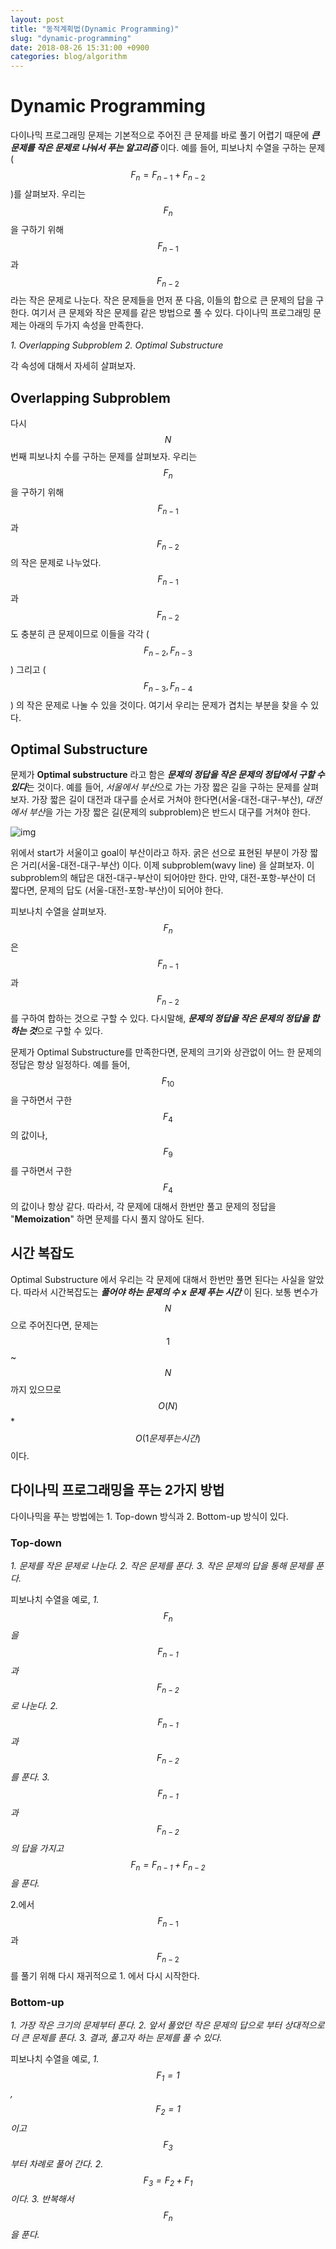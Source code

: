 ```yaml
---
layout: post
title: "동적계획법(Dynamic Programming)"
slug: "dynamic-programming"
date: 2018-08-26 15:31:00 +0900
categories: blog/algorithm
---
```


# Dynamic Programming

다이나믹 프로그래밍 문제는 기본적으로 주어진 큰 문제를 바로 풀기 어렵기 때문에 ***큰 문제를 작은 문제로 나눠서 푸는 알고리즘*** 이다. 예를 들어, 피보나치 수열을 구하는 문제($$F_n = F_{n-1} +F_{n-2}$$)를 살펴보자. 우리는 $$F_n$$ 을 구하기 위해 $$F_{n-1}$$ 과 $$F_{n-2}$$ 라는 작은 문제로 나눈다. 작은 문제들을 먼저 푼 다음, 이들의 합으로 큰 문제의 답을 구한다. 여기서 큰 문제와 작은 문제를 같은 방법으로 풀 수 있다. 다이나믹 프로그래밍 문제는 아래의 두가지 속성을 만족한다.

*1. Overlapping Subproblem* 
*2. Optimal Substructure*

각 속성에 대해서 자세히 살펴보자.



## Overlapping Subproblem

다시 $$N$$ 번째 피보나치 수를 구하는 문제를 살펴보자. 우리는 $$F_n$$ 을 구하기 위해 $$F_{n-1}$$ 과 $$F_{n-2}$$ 의 작은 문제로 나누었다. $$F_{n-1}$$ 과 $$F_{n-2}$$ 도 충분히 큰 문제이므로 이들을 각각 ($$F_{n-2}, F_{n-3}$$) 그리고 ($$F_{n-3}, F_{n-4}$$) 의 작은 문제로 나눌 수 있을 것이다. 여기서 우리는 문제가 겹치는 부분을 찾을 수 있다.





## Optimal Substructure

문제가 **Optimal substructure** 라고 함은 ***문제의 정답을 작은 문제의 정답에서 구할 수 있다***는 것이다. 예를 들어, *서울에서 부산*으로 가는 가장 짧은 길을 구하는 문제를 살펴보자. 가장 짧은 길이 대전과 대구를 순서로 거쳐야 한다면(서울-대전-대구-부산), *대전에서 부산*을 가는 가장 짧은 길(문제의 subproblem)은 반드시 대구를 거쳐야 한다.

![img](https://upload.wikimedia.org/wikipedia/commons/thumb/0/03/Shortest_path_optimal_substructure.svg/200px-Shortest_path_optimal_substructure.svg.png)



위에서 start가 서울이고 goal이 부산이라고 하자. 굵은 선으로 표현된 부분이 가장 짧은 거리(서울-대전-대구-부산) 이다. 이제 subproblem(wavy line) 을 살펴보자. 이 subproblem의 해답은 대전-대구-부산이 되어야만 한다. 만약, 대전-포항-부산이 더 짧다면, 문제의 답도 (서울-대전-포항-부산)이 되어야 한다.

피보나치 수열을 살펴보자. $$F_n$$ 은 $$F_{n-1}$$ 과 $$F_{n-2}$$ 를 구하여 합하는 것으로 구할 수 있다. 다시말해, ***문제의 정답을 작은 문제의 정답을 합하는 것***으로 구할 수 있다.

문제가 Optimal Substructure를 만족한다면, 문제의 크기와 상관없이 어느 한 문제의 정답은 항상 일정하다. 예를 들어, $$F_{10}$$ 을 구하면서 구한 $$F_4$$ 의 값이나, $$F_9$$ 를 구하면서 구한 $$F_4$$ 의 값이나 항상 같다. 따라서, 각 문제에 대해서 한번만 풀고 문제의 정답을 "**Memoization**" 하면 문제를 다시 풀지 않아도 된다.



## 시간 복잡도

Optimal Substructure 에서 우리는 각 문제에 대해서 한번만 풀면 된다는 사실을 알았다. 따라서 시간복잡도는 ***풀어야 하는 문제의 수 x 문제 푸는 시간*** 이 된다. 보통 변수가 $$N$$ 으로 주어진다면, 문제는 $$1$$ ~ $$N$$ 까지 있으므로 $$O(N)$$ * $$O(1문제 푸는 시간)$$ 이다.



## 다이나믹 프로그래밍을 푸는 2가지 방법

다이나믹을 푸는 방법에는 1. Top-down 방식과 2. Bottom-up 방식이 있다.



### Top-down

*1. 문제를 작은 문제로 나눈다.*
*2. 작은 문제를 푼다.*
*3. 작은 문제의 답을 통해 문제를 푼다.*

피보나치 수열을 예로,
*1. $$F_n$$ 을 $$F_{n-1}$$ 과 $$F_{n-2}$$ 로 나눈다.*
*2. $$F_{n-1}$$과 $$F_{n-2}$$를 푼다.*
*3. $$F_{n-1}$$ 과 $$F_{n-2}$$ 의 답을 가지고 $$F_n = F_{n-1}+F_{n-2}$$ 을 푼다.*

2.에서 $$F_{n-1}$$ 과 $$F_{n-2}$$ 를 풀기 위해 다시 재귀적으로 1. 에서 다시 시작한다.



### Bottom-up

*1. 가장 작은 크기의 문제부터 푼다.*
*2. 앞서 풀었던 작은 문제의 답으로 부터 상대적으로 더 큰 문제를 푼다.*
*3. 결과, 풀고자 하는 문제를 풀 수 있다.*

피보나치 수열을 예로,
*1. $$F_1 = 1$$, $$F_2 = 1$$  이고 $$F_3$$ 부터 차례로 풀어 간다.*
*2. $$F_3 = F_2 + F_1$$ 이다.*
*3. 반복해서 $$F_n$$ 을 푼다.*

